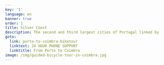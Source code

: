 ```yaml
---
key: '1'
language: en
banner: true
order: 1
title: Silver Coast
description: The second and third largest cities of Portugal linked by bike
goto:
  link: porto-to-coimbra-biketour
  linktext: 24 HOUR PHONE SUPPORT
  linktitle: From Porto to Coimbra
image: /img/guided-bicycle-tour-in-coimbra.jpg
---
```


